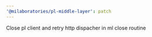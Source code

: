 ```yaml
---
'@milaboratories/pl-middle-layer': patch
---
```


Close pl client and retry http dispacher in ml close routine
